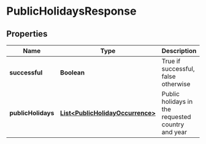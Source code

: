 
# PublicHolidaysResponse

## Properties
Name | Type | Description | Notes
------------ | ------------- | ------------- | -------------
**successful** | **Boolean** | True if successful, false otherwise |  [optional]
**publicHolidays** | [**List&lt;PublicHolidayOccurrence&gt;**](PublicHolidayOccurrence.md) | Public holidays in the requested country and year |  [optional]



